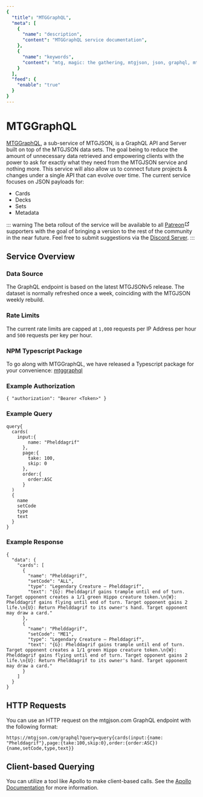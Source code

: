 ```yaml
---
{
  "title": "MTGGraphQL",
  "meta": [
    {
      "name": "description",
      "content": "MTGGraphQL service documentation",
    },
    {
      "name": "keywords",
      "content": "mtg, magic: the gathering, mtgjson, json, graphql, mtggraphql",
    }
  ],
  "feed": {
    "enable": "true"
  }
}
---
```


# MTGGraphQL

[MTGGraphQL](https://mtgjson.com/graphql), a sub-service of MTGJSON, is a GraphQL API and Server built on top of the MTGJSON data sets. The goal being to reduce the amount of unnecessary data retrieved and empowering clients with the power to ask for exactly what they need from the MTGJSON service and nothing more. This service will also allow us to connect future projects & changes under a single API that can evolve over time. The current service focuses on JSON payloads for:
- Cards
- Decks
- Sets
- Metadata

::: warning
The beta rollout of the service will be available to all <a href="https://www.patreon.com/MTGJSON" class="link-inline-image patreon" target="_blank" rel="noreferrer noopener">Patreon<svg xmlns="http://www.w3.org/2000/svg" aria-hidden="true" x="0px" y="0px" viewBox="0 0 100 100" width="15" height="15" class="icon outbound"><path fill="currentColor" d="M18.8,85.1h56l0,0c2.2,0,4-1.8,4-4v-32h-8v28h-48v-48h28v-8h-32l0,0c-2.2,0-4,1.8-4,4v56C14.8,83.3,16.6,85.1,18.8,85.1z"></path> <polygon fill="currentColor" points="45.7,48.7 51.3,54.3 77.2,28.5 77.2,37.2 85.2,37.2 85.2,14.9 62.8,14.9 62.8,22.9 71.5,22.9"></polygon></svg></a> supporters with the goal of bringing a version to the rest of the community in the near future. Feel free to submit suggestions via the [Discord Server](https://mtgjson.com/discord). 
:::

## Service Overview

### Data Source

The GraphQL endpoint is based on the latest MTGJSONv5 release. The dataset is normally refreshed once a week, coinciding with the MTGJSON weekly rebuild.

### Rate Limits

The current rate limits are capped at `1,000` requests per IP Address per hour and `500` requests per key per hour.

### NPM Typescript Package

To go along with MTGGraphQL, we have released a Typescript package for your convenience: [mtggraphql](https://www.npmjs.com/package/mtggraphql)

### Example Authorization

```
{ "authorization": "Bearer <Token>" }
```

### Example Query

```
query{
  cards(
    input:{
        name: "Phelddagrif"
      },
      page:{
        take: 100,
        skip: 0
      },
      order:{
        order:ASC
      }
  )
  {
    name
    setCode
    type
    text
  }
}
```

### Example Response

```
{
  "data": {
    "cards": [
      {
        "name": "Phelddagrif",
        "setCode": "ALL",
        "type": "Legendary Creature — Phelddagrif",
        "text": "{G}: Phelddagrif gains trample until end of turn. Target opponent creates a 1/1 green Hippo creature token.\n{W}: Phelddagrif gains flying until end of turn. Target opponent gains 2 life.\n{U}: Return Phelddagrif to its owner's hand. Target opponent may draw a card."
      },
      {
        "name": "Phelddagrif",
        "setCode": "ME1",
        "type": "Legendary Creature — Phelddagrif",
        "text": "{G}: Phelddagrif gains trample until end of turn. Target opponent creates a 1/1 green Hippo creature token.\n{W}: Phelddagrif gains flying until end of turn. Target opponent gains 2 life.\n{U}: Return Phelddagrif to its owner's hand. Target opponent may draw a card."
      }
    ]
  }
}
```

## HTTP Requests

You can use an HTTP request on the mtgjson.com GraphQL endpoint with the following format:

```
https://mtgjson.com/graphql?query=query{cards(input:{name: "Phelddagrif"},page:{take:100,skip:0},order:{order:ASC}){name,setCode,type,text}}
```

## Client-based Querying

You can utilize a tool like Apollo to make client-based calls. See the [Apollo Documentation](https://www.apollographql.com/docs/react/data/queries/) for more information.
